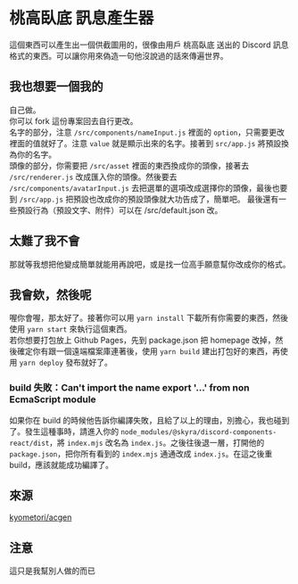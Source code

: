 # 桃高臥底 訊息產生器
這個東西可以產生出一個供截圖用的，很像由用戶 桃高臥底 送出的 Discord 訊息格式的東西。可以讓你用來偽造一句他沒說過的話來傳遍世界。

## 我也想要一個我的
自己做。   
你可以 fork 這份專案回去自行更改。   
名字的部分，注意 `/src/components/nameInput.js` 裡面的 `option`，只需要更改裡面的值就好了。注意 `value` 就是顯示出來的名字。接著到 `src/app.js` 將預設換為你的名字。   
頭像的部分，你需要把 `/src/asset` 裡面的東西換成你的頭像，接著去 `/src/renderer.js` 改成匯入你的頭像。然後要去 `/src/components/avatarInput.js` 去把選單的選項改成選擇你的頭像，最後也要到 `/src/app.js` 把預設也改成你的預設頭像就大功告成了，簡單吧。
最後還有一些預設行為（預設文字、附件）可以在 /src/default.json 改。

## 太難了我不會
那就等我想把他變成簡單就能用再說吧，或是找一位高手願意幫你改成你的格式。

## 我會欸，然後呢
喔你會喔，那太好了。接著你可以用 `yarn install` 下載所有你需要的東西，然後使用 `yarn start` 來執行這個東西。   
若你想要打包放上 Github Pages，先到 package.json 把 homepage 改掉，然後確定你有跟一個遠端檔案庫連著後，使用 `yarn build` 建出打包好的東西，再使用 `yarn deploy` 發布就好了。   

### build 失敗：Can't import the name export '...' from non EcmaScript module
如果你在 build 的時候他告訴你編譯失敗，且給了以上的理由，別擔心，我也碰到了。發生這種事時，請進入你的 `node_modules/@skyra/discord-components-react/dist`，將 `index.mjs` 改名為 `index.js`。之後往後退一層，打開他的 `package.json`，把你所有看到的 `index.mjs` 通通改成 `index.js`。在這之後重 build，應該就能成功編譯了。

## 來源
[kyometori/acgen](https://github.com/kyometori/acgen)

## 注意
這只是我幫別人做的而已
